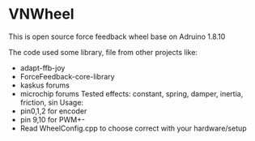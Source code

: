 
# VNWheel
This is open source force feedback wheel base on Adruino 1.8.10

The code used some library, file from other projects like:
- adapt-ffb-joy 
- ForceFeedback-core-library
- kaskus forums
- microchip forums
Tested effects: constant, spring, damper, inertia, friction, sin
Usage:
- pin0,1,2 for encoder
- pin 9,10 for PWM+-
- Read WheelConfig.cpp to choose correct with your hardware/setup


